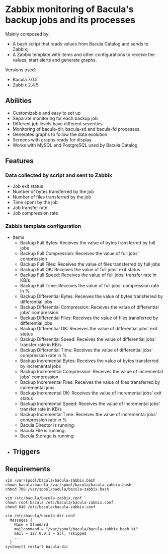 # Zabbix monitoring of Bacula's backup jobs and its processes

Mainly composed by:
- A bash script that reads values from Bacula Catalog and sends to Zabbix;
- A Zabbix template with items and other configurations to receive the values, start alerts and generate graphs.

Versions used:
- Bacula 7.0.5
- Zabbix 2.4.5

## Abilities

- Customizable and easy to set up
- Separate monitoring for each backup job
- Different job levels have different severities
- Monitoring of bacula-dir, bacula-sd and bacula-fd processes
- Generates graphs to follow the data evolution
- Screens with graphs ready for display
- Works with MySQL and PostgreSQL used by Bacula Catalog

## Features

### Data collected by script and sent to Zabbix

- Job exit status
- Number of bytes transferred by the job
- Number of files transferred by the job
- Time spent by the job
- Job transfer rate
- Job compression rate

### Zabbix template configuration

- Items
  - Backup Full Bytes: Receives the value of bytes transferred by full jobs
  - Backup Full Compression: Receives the value of full jobs' compression
  - Backup Full Files: Receives the value of files transferred by full jobs
  - Backup Full OK: Receives the value of full jobs' exit status
  - Backup Full Speed: Receives the value of full jobs' transfer rate in KB/s
  - Backup Full Time: Receives the value of full jobs' compression rate in %
  - Backup Differential Bytes: Receives the value of bytes transferred by differential jobs
  - Backup Differential Compression: Receives the value of differential jobs' compression
  - Backup Differential Files: Receives the value of files transferred by differential jobs
  - Backup Differential OK: Receives the value of differential jobs' exit status
  - Backup Differential Speed: Receives the value of differential jobs' transfer rate in KB/s
  - Backup Differential Time: Receives the value of differential jobs' compression rate in %
  - Backup Incremental Bytes: Receives the value of bytes transferred by incremental jobs
  - Backup Incremental Compression: Receives the value of incremental jobs' compression
  - Backup Incremental Files: Receives the value of files transferred by incremental jobs
  - Backup Incremental OK: Receives the value of incremental jobs' exit status
  - Backup Incremental Speed: Receives the value of incremental jobs' transfer rate in KB/s
  - Backup Incremental Time: Receives the value of incremental jobs' compression rate in %
  - Bacula Director is running: 
  - Bacula File is running:
  - Bacula Storage is running:
- Triggers
  - 

## Requirements

```
vim /var/spool/bacula/bacula-zabbix.bash
chown bacula:bacula /var/spool/bacula/bacula-zabbix.bash
chmod 700 /var/spool/bacula/bacula-zabbix.bash
```

```
vim /etc/bacula/bacula-zabbix.conf
chown root:bacula /etc/bacula/bacula-zabbix.conf
chmod 640 /etc/bacula/bacula-zabbix.conf
```

```
vim /etc/bacula/bacula-dir.conf
  Messages {
    Name = Standard
    mailcommand = "/var/spool/bacula/bacula-zabbix.bash %i"
    mail = 127.0.0.1 = all, !skipped
    ...
  }
systemctl restart bacula-dir
```
